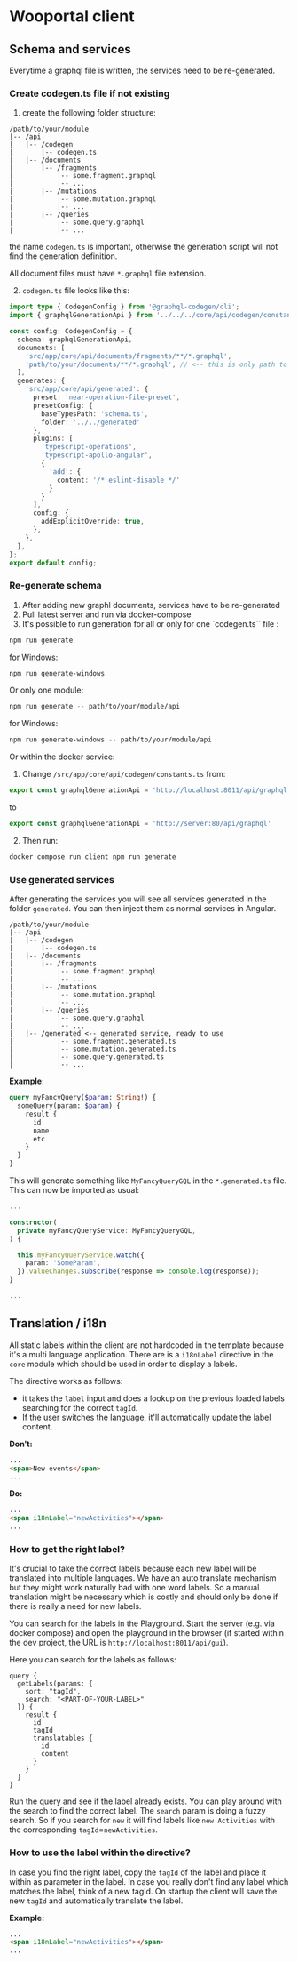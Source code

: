 # Wooportal client

## Schema and services
Everytime a graphql file is written, the services need to be re-generated.

### Create codegen.ts file if not existing

1. create the following folder structure:

```
/path/to/your/module
|-- /api
|   |-- /codegen
|       |-- codegen.ts
|   |-- /documents
|       |-- /fragments
|           |-- some.fragment.graphql
|           |-- ...
|       |-- /mutations
|           |-- some.mutation.graphql
|           |-- ...
|       |-- /queries
|           |-- some.query.graphql
|           |-- ...
```

the name `codegen.ts` is important, otherwise the generation script will not find the generation definition.

All document files must have `*.graphql` file extension.

2. `codegen.ts` file looks like this:

```typescript
import type { CodegenConfig } from '@graphql-codegen/cli';
import { graphqlGenerationApi } from '../../../core/api/codegen/constants';

const config: CodegenConfig = {
  schema: graphqlGenerationApi,
  documents: [
    'src/app/core/api/documents/fragments/**/*.graphql',
    'path/to/your/documents/**/*.graphql', // <-- this is only path to change
  ],
  generates: {
    'src/app/core/api/generated': {
      preset: 'near-operation-file-preset',
      presetConfig: {
        baseTypesPath: 'schema.ts',
        folder: '../../generated'
      },
      plugins: [
        'typescript-operations',
        'typescript-apollo-angular',
        {
          'add': {
            content: '/* eslint-disable */'
          }
        }
      ],
      config: {
        addExplicitOverride: true,
      },
    },
  },
};
export default config;
```

### Re-generate schema


1. After adding new graphl documents, services have to be re-generated
2. Pull latest server and run via docker-compose
3. It's possible to run generation for all or only for one `codegen.ts`` file :

```bash
npm run generate
```

for Windows:
```bash
npm run generate-windows
```

Or only one module:

```bash
npm run generate -- path/to/your/module/api
```

for Windows:
```bash
npm run generate-windows -- path/to/your/module/api
```

Or within the docker service:

1. Change `/src/app/core/api/codegen/constants.ts` from:

```typescript
export const graphqlGenerationApi = 'http://localhost:8011/api/graphql'
```

to

```typescript
export const graphqlGenerationApi = 'http://server:80/api/graphql'
```

2. Then run:
```bash
docker compose run client npm run generate
```

### Use generated services
After generating the services you will see all services generated in the folder `generated`. You can then inject them as normal services in Angular.

```
/path/to/your/module
|-- /api
|   |-- /codegen
|       |-- codegen.ts
|   |-- /documents
|       |-- /fragments
|           |-- some.fragment.graphql
|           |-- ...
|       |-- /mutations
|           |-- some.mutation.graphql
|           |-- ...
|       |-- /queries
|           |-- some.query.graphql
|           |-- ...
|   |-- /generated <-- generated service, ready to use
|           |-- some.fragment.generated.ts
|           |-- some.mutation.generated.ts
|           |-- some.query.generated.ts
|           |-- ...
```


**Example**:

```graphql
query myFancyQuery($param: String!) {
  someQuery(param: $param) {
    result {
      id
      name
      etc
    }
  }
}
```

This will generate something like `MyFancyQueryGQL` in the `*.generated.ts` file. This can now be imported as usual:

```typescript
...

constructor(
  private myFancyQueryService: MyFancyQueryGQL,
) {

  this.myFancyQueryService.watch({
    param: 'SomeParam',
  }).valueChanges.subscribe(response => console.log(response));
}

...

```

## Translation / i18n

All static labels within the client are not hardcoded in the template because it's a multi language application. There are is a `i18nLabel` directive in the `core` module which should be used in order to display a labels.

The directive works as follows:
- it takes the `label` input and does a lookup on the previous loaded labels searching for the correct `tagId`.
- If the user switches the language, it'll automatically update the label content.

**Don't:**
``` html
...
<span>New events</span>
...
```

**Do:**
``` html
...
<span i18nLabel="newActivities"></span>
...
```

### How to get the right label?
It's crucial to take the correct labels because each new label will be translated into multiple languages. We have an auto translate mechanism but they might work naturally bad with one word labels. So a manual translation might be necessary which is costly and should only be done if there is really a need for new labels.

You can search for the labels in the Playground. Start the server (e.g. via docker compose) and open the playground in the browser (if started within the dev project, the URL is `http://localhost:8011/api/gui`).

Here you can search for the labels as follows:

```
query {
  getLabels(params: {
    sort: "tagId",
    search: "<PART-OF-YOUR-LABEL>"
  }) {
    result {
      id
      tagId
      translatables {
        id
        content
      }
    }
  }
}
```

Run the query and see if the label already exists. You can play around with the search to find the correct label. The `search` param is doing a fuzzy search. So if you search for `new` it will find labels like `new Activities` with the corresponding `tagId`=`newActivities`.

### How to use the label within the directive?

In case you find the right label, copy the `tagId` of the label and place it within as parameter in the label. In case you really don't find any label which matches the label, think of a new tagId. On startup the client will save the new `tagId` and automatically translate the label. 

**Example:**
``` html
...
<span i18nLabel="newActivities"></span>
...
